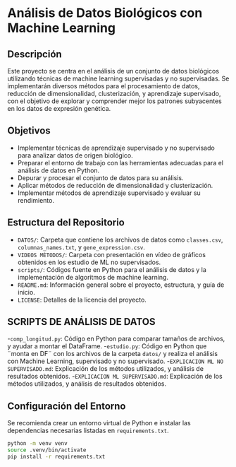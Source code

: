 # Análisis de Datos Biológicos con Machine Learning

## Descripción
Este proyecto se centra en el análisis de un conjunto de datos biológicos utilizando técnicas de machine learning supervisadas y no supervisadas. Se implementarán diversos métodos para el procesamiento de datos, reducción de dimensionalidad, clusterización, y aprendizaje supervisado, con el objetivo de explorar y comprender mejor los patrones subyacentes en los datos de expresión genética.

## Objetivos
- Implementar técnicas de aprendizaje supervisado y no supervisado para analizar datos de origen biológico.
- Preparar el entorno de trabajo con las herramientas adecuadas para el análisis de datos en Python.
- Depurar y procesar el conjunto de datos para su análisis.
- Aplicar métodos de reducción de dimensionalidad y clusterización.
- Implementar métodos de aprendizaje supervisado y evaluar su rendimiento.

## Estructura del Repositorio

- `DATOS/`: Carpeta que contiene los archivos de datos como `classes.csv`, `columnas_names.txt`, y `gene_expression.csv`.
- `VIDEOS MÉTODOS/`: Carpeta con presentación en vídeo de gráficos obtenidos en los estudio de ML no supervisados.
- `scripts/`: Códigos fuente en Python para el análisis de datos y la implementación de algoritmos de machine learning.
- `README.md`: Información general sobre el proyecto, estructura, y guía de inicio.
- `LICENSE`: Detalles de la licencia del proyecto.

## SCRIPTS DE ANÁLISIS DE DATOS

-`comp_longitud.py`: Código en Python para comparar tamaños de archivos, y ayudar a montar el DataFrame.
-`estudio.py`: Código en Python que ¨monta en DF¨ con los archivos de la carpeta `datos/` y realiza el análisis con Machine Learning, supervisado y no supervisado.
-`EXPLICACION ML NO SUPERVISADO.md`: Explicación de los métodos utilizados, y análisis de resultados obtenidos.
-`EXPLICACION ML SUPERVISADO.md`: Explicación de los métodos utilizados, y análisis de resultados obtenidos.
  

## Configuración del Entorno
Se recomienda crear un entorno virtual de Python e instalar las dependencias necesarias listadas en `requirements.txt`.

```bash
python -m venv venv
source .venv/bin/activate
pip install -r requirements.txt
